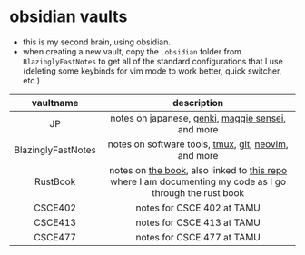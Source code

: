 # obsidian vaults
* this is my second brain, using obsidian.
* when creating a new vault, copy the `.obsidian` folder from
`BlazinglyFastNotes` to get all of the standard configurations that I use
(deleting some keybinds for vim mode to work better, quick switcher, etc.)

| vaultname | description |
|:---:|:---:|
| JP  | notes on japanese, [genki](https://genki3.japantimes.co.jp/en/), [maggie sensei](https://maggiesensei.com/), and more |
| BlazinglyFastNotes | notes on software tools, [tmux](https://tmux.github.io/), [git](https://git-scm.com/), [neovim](https://neovim.io/), and more |
| RustBook | notes on [the book](https://doc.rust-lang.org/book/), also linked to [this repo](https://github.com/ethanrutt/rust-book-code) where I am documenting my code as I go through the rust book|
| CSCE402 | notes for CSCE 402 at TAMU |
| CSCE413 | notes for CSCE 413 at TAMU |
| CSCE477 | notes for CSCE 477 at TAMU |
